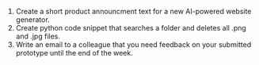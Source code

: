 1. Create a short product announcment text for a new AI-powered website generator.
2. Create python code snippet that searches a folder and deletes all .png and .jpg files.
3. Write an email to a colleague that you need feedback on your submitted prototype until the end of the week.
